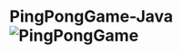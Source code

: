 # PingPongGame-Java![PingPongGame](https://github.com/AmitBoricha/PingPongGame-Java/assets/79803194/61d82c86-e1ee-4825-96df-a193655ad9f4)
